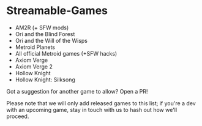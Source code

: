 # Streamable-Games
- AM2R (+ SFW mods)
- Ori and the Blind Forest
- Ori and the Will of the Wisps
- Metroid Planets
- All official Metroid games (+SFW hacks)
- Axiom Verge
- Axiom Verge 2
- Hollow Knight
- Hollow Knight: Silksong

Got a suggestion for another game to allow? Open a PR!

Please note that we will only add released games to this list; if you're a dev with an upcoming game, stay in touch with us to hash out how we'll proceed.
